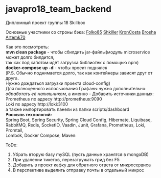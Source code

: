 # javapro18_team_backend
Дипломный проект группы 18 Skillbox 

Основные участники со строны бэка:
<a href="https://github.com/Folko85">Folko85</a>
<a href="https://github.com/Shkiller">Shkiller</a>
<a href="https://github.com/KronCosta">KronCosta</a>
<a href="https://github.com/Brosha">Brosha</a>
<a href="https://github.com/Artemk70">Artemk70</a>

Как это посмотреть:  
**mvn clean package** - чтобы сбилдить jar-файлы(модуль microservice может долго билдится,  
так как под капотом идёт загрузка библиотек с помощью npm)  
**docker-compose up -d** - чтобы проект поднялся  
(P.S. Обычно поднимается долго, так как контейнеры зависят друг от друга.   
Нужно дождаться загрузки проекта cloud-config)  
Для полноценного использования Графаны нужно дополнительно _обработать её напильником_, 
а именно - Добавить источники данных:  
Prometheus по адресу http://prometheus:9090  
Loki по адресу http://loki:3100  
а также импортировать панели из папки scripts/dashboard    
**Россыпь технологий:**  
Spring Boot, Spring Security, Spring Cloud Config, Hibernate, Liquibase,  
RabbitMQ, Redis, SocketIO, Vaadin, Junit, Grafana, Prometheus, Loki, Promtail,  
Lombok, Docker Compose, Maven  

ToDo:
1. Убрать вторую базу mySQL (пусть данные хранятся в mongoDB)
2. При удалении тикетов, перезагружать грид без F5
3. Добавить в проект кафку для обратного ответа от микросервиса
4. В перспективе выделить отправку почты в отдельный микрос

